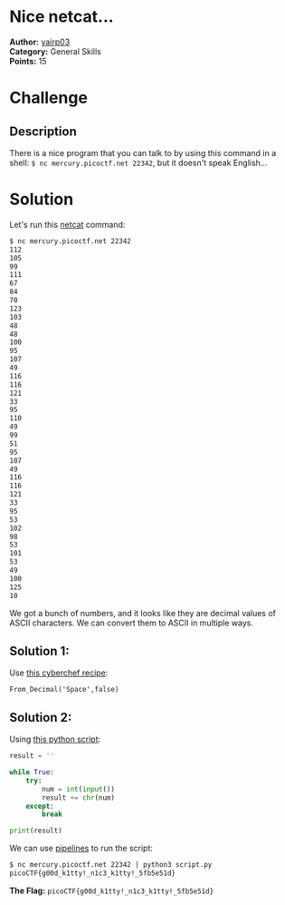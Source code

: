 # Nice netcat...

**Author:** [yairp03](https://github.com/yairp03)  
**Category:** General Skills  
**Points:** 15

# Challenge

## Description

There is a nice program that you can talk to by using this command in a shell: `$ nc mercury.picoctf.net 22342`, but it doesn't speak English...

# Solution

Let's run this [netcat](https://linux.die.net/man/1/nc) command:

```sh
$ nc mercury.picoctf.net 22342
112
105
99
111
67
84
70
123
103
48
48
100
95
107
49
116
116
121
33
95
110
49
99
51
95
107
49
116
116
121
33
95
53
102
98
53
101
53
49
100
125
10
```

We got a bunch of numbers, and it looks like they are decimal values of ASCII characters. We can convert them to ASCII in multiple ways.

## Solution 1:

Use [this cyberchef recipe](<https://gchq.github.io/CyberChef/#recipe=From_Decimal('Space',false)>):

```
From_Decimal('Space',false)
```

## Solution 2:

Using [this python script](./script.py):

```py
result = ''

while True:
    try:
        num = int(input())
        result += chr(num)
    except:
        break

print(result)
```

We can use [pipelines](https://www.gnu.org/software/bash/manual/html_node/Pipelines.html) to run the script:

```sh
$ nc mercury.picoctf.net 22342 | python3 script.py
picoCTF{g00d_k1tty!_n1c3_k1tty!_5fb5e51d}
```

**The Flag:** `picoCTF{g00d_k1tty!_n1c3_k1tty!_5fb5e51d}`
